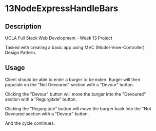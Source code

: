 # 13NodeExpressHandleBars

## Description

UCLA Full Stack Web Development - Week 13 Project

Tasked with creating a basic app using MVC (Model-View-Controller) Design Pattern.

## Usage

Client should be able to enter a burger to be eaten.
Burger will then populate on the "Not Devoured" section with a "Devour" button.

Clicking the "Devour" button will move the burger into the "Devoured" section with a "Regurgitate" button.

Clicking the "Regurgitate" button will move the burger back into the "Not Devoured section with a "Devour" button.

And the cycle continues.
